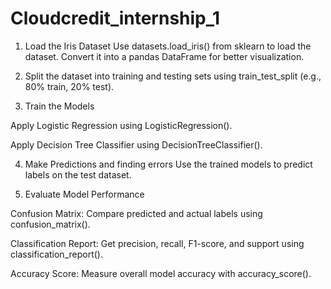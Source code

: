 # Cloudcredit_internship_1

1. Load the Iris Dataset
Use datasets.load_iris() from sklearn to load the dataset. Convert it into a pandas DataFrame for better visualization.

2. Split the dataset into training and testing sets using train_test_split (e.g., 80% train, 20% test).

3. Train the Models

Apply Logistic Regression using LogisticRegression().

Apply Decision Tree Classifier using DecisionTreeClassifier().

4.  Make Predictions and finding errors
Use the trained models to predict labels on the test dataset.

5. Evaluate Model Performance

Confusion Matrix: Compare predicted and actual labels using confusion_matrix().

Classification Report: Get precision, recall, F1-score, and support using classification_report().

Accuracy Score: Measure overall model accuracy with accuracy_score().

